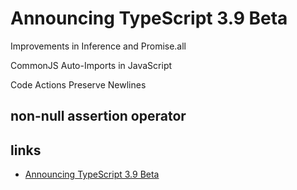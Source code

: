 # Announcing TypeScript 3.9 Beta

Improvements in Inference and Promise.all

CommonJS Auto-Imports in JavaScript

Code Actions Preserve Newlines

## non-null assertion operator

## links

- [Announcing TypeScript 3.9 Beta](https://devblogs.microsoft.com/typescript/announcing-typescript-3-9-beta/)
